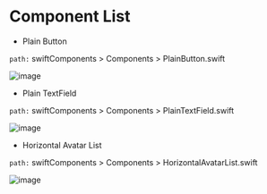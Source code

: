 # Component List

- Plain Button

`path:` swiftComponents > Components > PlainButton.swift

![image](https://user-images.githubusercontent.com/42464623/206484175-4b444446-8ffa-4c15-8414-c576a9da2ea5.png)



- Plain TextField

`path:` swiftComponents > Components > PlainTextField.swift

![image](https://user-images.githubusercontent.com/42464623/206484203-64f0a8e3-e546-43c2-bddc-d83cd455b994.png)


- Horizontal Avatar List

`path:` swiftComponents > Components > HorizontalAvatarList.swift

![image](https://user-images.githubusercontent.com/42464623/206484245-0b388221-fef7-4263-ae20-c2cebf5af499.png)
